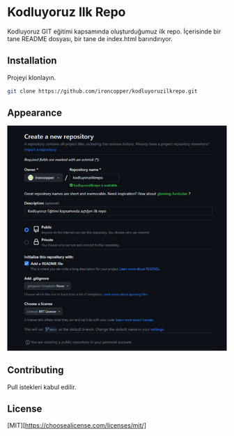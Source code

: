 # Kodluyoruz Ilk Repo

Kodluyoruz GIT eğitimi kapsamında oluşturduğumuz ilk repo.
İçerisinde bir tane README dosyası, bir tane de index.html barındırıyor.

## Installation

Projeyi klonlayın.

```bash
git clone https://github.com/ironcopper/kodluyoruzilkrepo.git
```

## Appearance

![github](https://github.com/ironcopper/kodluyoruzilkrepo/blob/main/a.PNG)

## Contributing

Pull istekleri kabul edilir.

## License

[MIT][https://choosealicense.com/licenses/mit/]

